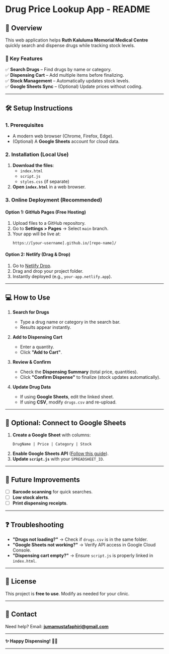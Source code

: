 # **Drug Price Lookup App - README**  

## **📌 Overview**  
This web application helps **Ruth Kaluluma Memorial Medical Centre** quickly search and dispense drugs while tracking stock levels.  

### **🔑 Key Features**  
✅ **Search Drugs** – Find drugs by name or category.  
✅ **Dispensing Cart** – Add multiple items before finalizing.  
✅ **Stock Management** – Automatically updates stock levels.  
✅ **Google Sheets Sync** – (Optional) Update prices without coding.  

---

## **🛠 Setup Instructions**  

### **1. Prerequisites**  
- A modern web browser (Chrome, Firefox, Edge).  
- (Optional) A **Google Sheets** account for cloud data.  

### **2. Installation (Local Use)**  
1. **Download the files**:  
   - `index.html`  
   - `script.js`  
   - `styles.css` (if separate)  
2. **Open `index.html`** in a web browser.  

### **3. Online Deployment (Recommended)**  
#### **Option 1: GitHub Pages (Free Hosting)**  
1. Upload files to a GitHub repository.  
2. Go to **Settings > Pages** → Select `main` branch.  
3. Your app will be live at:  
   ```
   https://[your-username].github.io/[repo-name]/
   ```  

#### **Option 2: Netlify (Drag & Drop)**  
1. Go to [Netlify Drop](https://app.netlify.com/drop).  
2. Drag and drop your project folder.  
3. Instantly deployed (e.g., `your-app.netlify.app`).  

---

## **💻 How to Use**  
1. **Search for Drugs**  
   - Type a drug name or category in the search bar.  
   - Results appear instantly.  

2. **Add to Dispensing Cart**  
   - Enter a quantity.  
   - Click **"Add to Cart"**.  

3. **Review & Confirm**  
   - Check the **Dispensing Summary** (total price, quantities).  
   - Click **"Confirm Dispense"** to finalize (stock updates automatically).  

4. **Update Drug Data**  
   - If using **Google Sheets**, edit the linked sheet.  
   - If using **CSV**, modify `drugs.csv` and re-upload.  

---

## **🔗 Optional: Connect to Google Sheets**  
1. **Create a Google Sheet** with columns:  
   ```
   DrugName | Price | Category | Stock
   ```  
2. **Enable Google Sheets API** ([Follow this guide](https://developers.google.com/sheets/api/quickstart/js)).  
3. **Update `script.js`** with your `SPREADSHEET_ID`.  

---

## **🚀 Future Improvements**  
- [ ] **Barcode scanning** for quick searches.  
- [ ] **Low stock alerts**.  
- [ ] **Print dispensing receipts**.  

---

## **❓ Troubleshooting**  
- **"Drugs not loading?"** → Check if `drugs.csv` is in the same folder.  
- **"Google Sheets not working?"** → Verify API access in Google Cloud Console.  
- **"Dispensing cart empty?"** → Ensure `script.js` is properly linked in `index.html`.  

---

## **📜 License**  
This project is **free to use**. Modify as needed for your clinic.  

---

## **📧 Contact**  
Need help? Email: **jumamustafaphiri@gmail.com**  

---  

**✨ Happy Dispensing!** 🏥💊  

---

